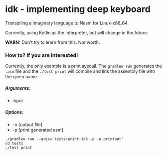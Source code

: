 # idk - implementing deep keyboard

Transpiling a imaginary language to Nasm for Linux-x86_64.

Currently, using Kotlin as the interpreter, but will change in the future.

**WARN:** Don't try to learn from this. Not worth.

### How to? If you are interested!

Currently, the only example is a print syscall.
The `gradlew run` generates the `.asm` file and the `./test print` will compile and link the assembly file with the given name.

##### Arguments:
- input
##### Options:
- -o [output file]
- -p [print generated asm]

```
./gradlew run --args='tests/print.idk -p -o printout'
cd tests
./test print
```